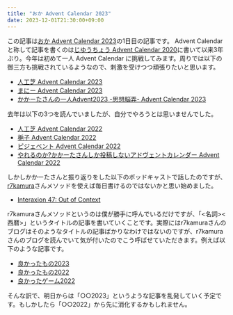 ```yaml
---
title: "おか Advent Calendar 2023"
date: 2023-12-01T21:30:00+09:00
---
```


この記事は[おか Advent Calendar 2023](https://adventar.org/calendars/9232)の1日目の記事です。 Advent Calendar と称して記事を書くのは[じゆうちょう Advent Calendar 2020](https://adventar.org/calendars/5028)に書いて以来3年ぶり。今年は初めて一人 Advent Calendar に挑戦してみます。周りでは以下の御三方も挑戦されているようなので、刺激を受けつつ頑張りたいと思います。

- [人工芝 Advent Calendar 2023](https://adventar.org/calendars/9189)
- [まにー Advent Calendar 2023](https://adventar.org/calendars/9303)
- [かかーたさんの一人Advent2023 -思想脳弄- Advent Calendar 2023](https://adventar.org/calendars/9642)

去年は以下の3つを読んでいましたが、自分でやろうとは思いませんでした。

- [人工芝 Advent Calendar 2022](https://adventar.org/calendars/7871)
- [梔子 Advent Calendar 2022](https://adventar.org/calendars/7867)
- [ピジェベント Advent Calendar 2022](https://adventar.org/calendars/7869)
- [やれるのか?かかーたさんしか投稿しないアドヴェントカレンダー Advent Calendar 2022](https://adventar.org/calendars/8263)

しかしかかーたさんと振り返りをした以下のポッドキャストで話したのですが、[r7kamura](https://r7kamura.com/)さんメソッドを使えば毎日書けるのではないかと思い始めました。

- [Interaxion 47: Out of Context](https://interaxion-podcast.github.io/47#2627-%E3%82%A2%E3%83%89%E3%83%99%E3%83%B3%E3%83%88%E3%82%AB%E3%83%AC%E3%83%B3%E3%83%80%E3%83%BC)

r7kamuraさんメソッドというのは僕が勝手に呼んでいるだけですが、「<名詞><西暦>」というタイトルの記事を書いていくことです。実際にはr7kamuraさんのブログはそのようなタイトルの記事ばかりなわけではないのですが、r7kamuraさんのブログを読んでいて気が付いたのでこう呼ばせていただきます。例えば以下のような記事です。

- [良かったもの2023](https://r7kamura.com/articles/2023-11-30-good-buy-2023)
- [良かったもの2022](https://r7kamura.com/articles/2022-12-26-good-buy-2022)
- [良かったゲーム2022](https://r7kamura.com/articles/2022-12-25-game-2022)

そんな訳で、明日からは「○○2023」というような記事を乱発していく予定です。もしかしたら「○○2022」から先に消化するかもしれません。

